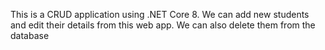 This is a CRUD application using .NET Core 8.
We can add new students and edit their details from this web app.
We can also delete them from the database

